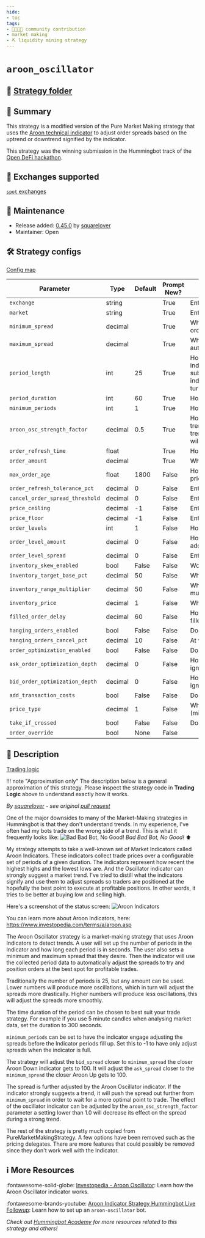 ```yaml
---
hide:
- toc
tags:
- 👨‍👩‍👧‍👦 community contribution
- market making
- ⛏️ liquidity mining strategy
---
```


# `aroon_oscillator`

## 📁 [Strategy folder](https://github.com/hummingbot/hummingbot/tree/master/hummingbot/strategy/aroon_oscillator)

## 📝 Summary

This strategy is a modified version of the Pure Market Making strategy that uses the [Aroon technical indicator](https://www.investopedia.com/terms/a/aroon.asp#:~:text=The%20Aroon%20indicator%20is%20a,lows%20over%20a%20time%20period) to adjust order spreads based on the uptrend or downtrend signified by the indicator.

This strategy was the winning submission in the Hummingbot track of the [Open DeFi hackathon](https://hummingbot.io/blog/2021-05-opendefi-hackathon-hummingbot-bounty-winner).

## 🏦 Exchanges supported

[`spot` exchanges](/exchanges/#spot)

## 👷 Maintenance

* Release added: [0.45.0](/release-notes/0.45.0/) by [squarelover](https://github.com/squarelover)
* Maintainer: Open

## 🛠️ Strategy configs

[Config map](https://github.com/hummingbot/hummingbot/blob/master/hummingbot/strategy/aroon_oscillator/aroon_oscillator_config_map.py)

| Parameter                        | Type        | Default     | Prompt New? | Prompt                                                 |
|----------------------------------|-------------|-------------|-------------|--------------------------------------------------------|
| `exchange`                       | string      |             | True        | Enter your maker spot connector                        |
| `market`                         | string      |             | True        | Enter the token trading pair you would like to trade on [exchange] |
| `minimum_spread`                 | decimal     |             | True        | What is the closest to the mid price should the bot automatically create orders for? |
| `maximum_spread`                 | decimal     |             | True        | What is the farthest away from the mid price do you want the bot automatically create orders for? |
| `period_length`                  | int         | 25          | True        | How many time periods will be used to calculate the Aroon Oscillator? This indicator typically uses a timeframe of 25 periods however the timeframe is subjective. Use more periods to get fewer waves and smoother trend indicator. Use fewer periods to generate more waves and quicker turnarounds in the trend indicator. |
| `period_duration`                | int         | 60          | True        | How long in seconds are the Periods in the Aroon Oscillator? |
| `minimum_periods`                | int         | 1           | True        | How long in seconds are the Periods in the Aroon Oscillator? |
| `aroon_osc_strength_factor`      | decimal     | 0.5         | True        | How strong will the Aroon Osc value affect the spread adjustement? A strong trend indicator (when Aroon Osc is close to -100 or 100) will increase the trend side spread, and decrease the opposite side spread. Values below 1 will decrease its affect, increasing trade likelihood, but decrease risk. |
| `order_refresh_time`             | float       |             | True        | How often do you want to cancel and replace bids and asks (in seconds)? |
| `order_amount`                   | decimal     |             | True        | What is the amount of [base_asset] per order? |
| `max_order_age`                  | float       | 1800        | False       | How often do you want to cancel and replace bids and asks with the same price (in seconds)? |
| `order_refresh_tolerance_pct`    | decimal     | 0           | False       | Enter the percent change in price needed to refresh orders at each cycle |
| `cancel_order_spread_threshold`  | decimal     | 0           | False       | Enter the percent change in price needed to refresh orders at each cycle |
| `price_ceiling`                  | decimal     | -1          | False       | Enter the price point above which only sell orders will be placed |
| `price_floor`                    | decimal     | -1          | False       | Enter the price below which only buy orders will be placed |
| `order_levels`                   | int         | 1           | False       | How many orders do you want to place on both sides? |
| `order_level_amount`             | decimal     | 0           | False       | How much do you want to increase or decrease the order size for each additional order? |
| `order_level_spread`             | decimal     | 0           | False       | Enter the price increments (as percentage) for subsequent orders? |
| `inventory_skew_enabled`         | bool        | False       | False       | Would you like to enable inventory skew? |
| `inventory_target_base_pct`      | decimal     | 50          | False       | What is your target base asset percentage? |
| `inventory_range_multiplier`     | decimal     | 50          | False       | What is your tolerable range of inventory around the target, expressed in multiples of your total order size? |
| `inventory_price`                | decimal     | 1           | False       | What is the price of your base inventory? |
| `filled_order_delay`             | decimal     | 60          | False       | How long do you want to wait before placing the next order if your order gets filled (in seconds)? |
| `hanging_orders_enabled`         | bool        | False       | False       | Do you want to enable hanging orders? |
| `hanging_orders_cancel_pct`      | decimal     | 10          | False       | At what spread percentage (from mid price) will hanging orders be canceled?|
| `order_optimization_enabled`     | bool        | False       | False       | Do you want to enable best bid ask jumping? |
| `ask_order_optimization_depth`   | decimal     | 0           | False       | How deep do you want to go into the order book for calculating the top ask, ignoring dust orders on the top (expressed in base asset amount)?|
| `bid_order_optimization_depth`   | decimal     | 0           | False       | How deep do you want to go into the order book for calculating the top bid, ignoring dust orders on the top (expressed in base asset amount)?|
| `add_transaction_costs`          | bool        | False       | False       | Do you want to add transaction costs automatically to order prices? |
| `price_type`                     | decimal     | 1           | False       | Which price type to use (mid_price/last_price/last_own_trade_price/best_bid/best_ask/inventory_cost) |
| `take_if_crossed`                | bool        | False       | False       | Do you want to take the best order if orders cross the orderbook? |
| `order_override`                 | bool        | None        | False       |  |

## 📓 Description

[Trading logic](https://github.com/hummingbot/hummingbot/blob/master/hummingbot/strategy/aroon_oscillator/aroon_oscillator.pyx)

!!! note "Approximation only"
    The description below is a general approximation of this strategy. Please inspect the strategy code in **Trading Logic** above to understand exactly how it works.

*By [squarelover](https://github.com/squarelover) - see original [pull request](https://github.com/hummingbot/hummingbot/pull/3430)*

One of the major downsides to many of the Market-Making strategies in Hummingbot is that they don't understand trends. In my experience, I've often had my bots trade on the wrong side of a trend. This is what it frequently looks like: 
![Bad Bad Bot, No Good!](https://www.dropbox.com/temp_thumb_from_token/s/2q3j6mnnqup0bl4?preserve_transparency=False&size=1200x1200&size_mode=4)
_Bad Bad Bot, No Good!_ ⬆️

My strategy attempts to take a well-known set of Market Indicators called Aroon Indicators. These indicators collect trade prices over a configurable set of periods of a given duration. The indicators represent how recent the highest highs and the lowest lows are. And the Oscillator indicator can strongly suggest a market trend. I've tried to distill what the indicators signify and use them to adjust spreads so traders are positioned at the hopefully the best point to execute at profitable positions. In other words, it tries to be better at buying low and selling high.

Here's a screenshot of the status screen:
![Aroon Indicators](https://www.dropbox.com/temp_thumb_from_token/s/2vjh58hkbscrvh6?preserve_transparency=False&size=1200x1200&size_mode=4)

You can learn more about Aroon Indicators, here:
https://www.investopedia.com/terms/a/aroon.asp

The Aroon Oscillator strategy is a market-making strategy that uses Aroon Indicators to detect trends.
A user will set up the number of periods in the Indicator and how long each period is in seconds.
The user also sets a minimum and maximum spread that they desire. Then the indicator will use the
collected period data to automatically adjust the spreads to try and position orders at the best
spot for profitable trades.

Traditionally the number of periods is 25, but any amount can be used. Lower numbers will produce
more oscillations, which in turn will adjust the spreads more drastically. Higher numbers will produce
less oscillations, this will adjust the spreads more smoothly.

The time duration of the period can be chosen to best suit your trade strategy. For example if you use
5 minute candles when analysing market data, set the duration to 300 seconds.

`minimum_periods` can be set to have the indicator engage adjusting the spreads before the Indicator
periods fill up. Set this to -1 to have only adjust spreads when the indicator is full.

The strategy will adjust the `bid_spread` closer to `minimum_spread` the closer Aroon Down indicator gets to 100. It will adjust the `ask_spread` closer to the `minimum_spread` the closer Aroon Up gets to 100. 

The spread is further adjusted by the Aroon Oscillator indicator. If the indicator strongly
suggests a trend, it will push the spread out further from `minimum_spread` in order to wait for a more optimal
point to trade. The effect of the oscillator indicator can be adjusted by the `aroon_osc_strength_factor` parameter
a setting lower than 1.0 will decrease its effect on the spread during a strong trend.

The rest of the strategy is pretty much copied from PureMarketMakingStrategy. A few options have been removed
such as the pricing delegates. There are more features that could possibly be removed since they don't work
well with the Indicator.

## ℹ️ More Resources

:fontawesome-solid-globe: [Investopedia - Aroon Oscillator](https://www.investopedia.com/terms/a/aroonoscillator.asp): Learn how the Aroon Oscillator indicator works.

:fontawesome-brands-youtube: [Aroon Indicator Strategy Hummingbot Live Followup](https://www.youtube.com/watch?v=5iOorb46aVw): Learn how to set up an `aroon-oscillator` bot.

*Check out [Hummingbot Academy](https://hummingbot.io/en/academy) for more resources related to this strategy and others!*
